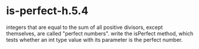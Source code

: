 # is-perfect-h.5.4
 integers that are equal to the sum of all positive divisors, except themselves, are called "perfect numbers".  write the isPerfect method, which tests whether an int type value with its parameter is the perfect number.

